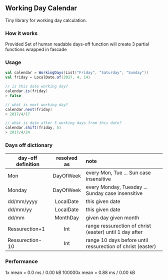 ## Working Day Calendar

Tiny library for working day calculation.

### How it works

Provided Set of human readable days-off function will create 3 partial functions wrapped in fascade

### Usage

```scala
val calendar = WorkingDays(List("Friday", "Saturday", "Sunday"))
val friday = LocalDate.of(2017, 4, 14)

// is this date working day?
calendar.is(friday)
> false

// what is next working day?
calendar.next(friday)
> 2017/4/17

// what is date after 5 working days from this date?
calendar.shift(friday, 5)
> 2017/4/24
````

### Days off dictionary

| day-off definition | resolved as | note                                                       |
| ------------------ |:-----------:|:-----------------------------------------------------------|
| Mon                | DayOfWeek   | every Mon, Tue ... Sun case insensitive                    |
| Monday             | DayOfWeek   | every Monday, Tuesday ... Sunday case insensitive          |
| dd/mm/yyyy         | LocalDate   | this given date                                            |
| dd/mm/yy           | LocalDate   | this given date                                            |
| dd/mm              | MonthDay    | given day given month                                      |
| Ressurection+1     | Int         | range ressurection of christ (easter) until 1 day after    |
| Ressurection-10    | Int         | range 10 days before until ressurection of christ (easter) |

### Performance

1x mean = 0.0 ms / 0.00 kB
100000x mean = 0.88 ms / 0.00 kB
